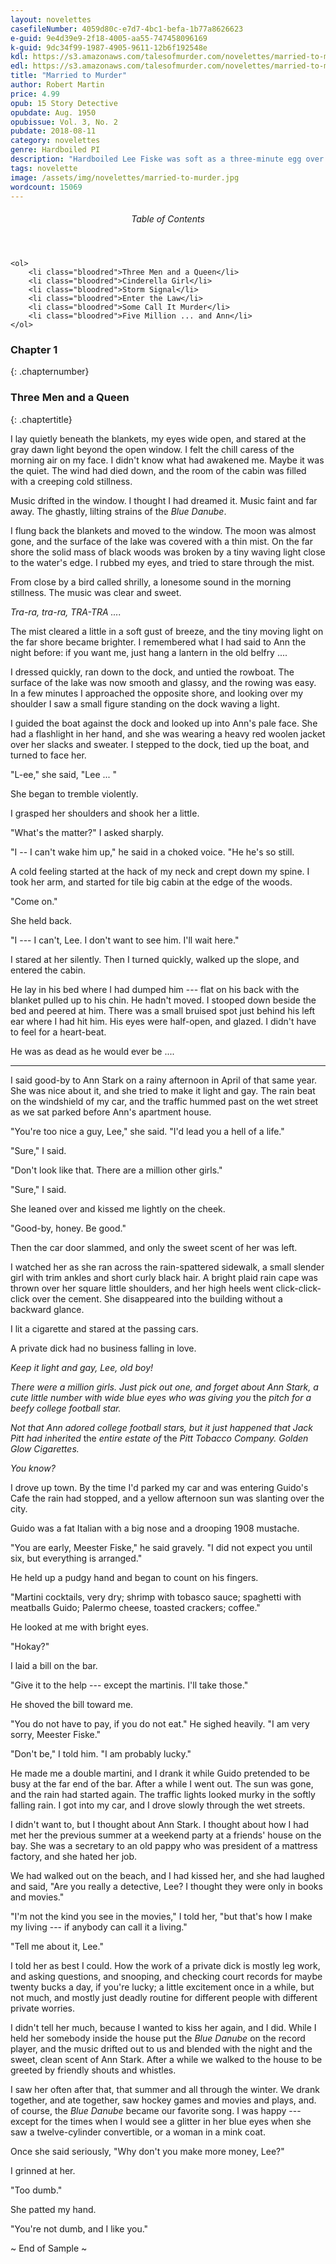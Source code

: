 ```yaml
---
layout: novelettes
casefileNumber: 4059d80c-e7d7-4bc1-befa-1b77a8626623
e-guid: 9e4d39e9-2f18-4005-aa55-747458096169
k-guid: 9dc34f99-1987-4905-9611-12b6f192548e
kdl: https://s3.amazonaws.com/talesofmurder.com/novelettes/married-to-murder.mobi
edl: https://s3.amazonaws.com/talesofmurder.com/novelettes/married-to-murder.epub
title: "Married to Murder"
author: Robert Martin
price: 4.99
opub: 15 Story Detective
opubdate: Aug. 1950
opubissue: Vol. 3, No. 2
pubdate: 2018-08-11 
category: novelettes 
genre: Hardboiled PI
description: "Hardboiled Lee Fiske was soft as a three-minute egg over the former football hero's embraceable wife-which made Lee Fiske the sheriff's first choice to fry!"
tags: novelette 
image: /assets/img/novelettes/married-to-murder.jpg
wordcount: 15069
---
```


<div class="lp__toc">
	<header>
		<h6>Table of Contents</h6>
	</header>
	
	<ol>
		<li class="bloodred">Three Men and a Queen</li>
		<li class="bloodred">Cinderella Girl</li>
		<li class="bloodred">Storm Signal</li>
		<li class="bloodred">Enter the Law</li>
		<li class="bloodred">Some Call It Murder</li>
		<li class="bloodred">Five Million ... and Ann</li>
	</ol>
</div> <!-- table-of-contents -->

### Chapter 1
{: .chapternumber}

### Three Men and a Queen
{: .chaptertitle}

I lay quietly beneath the blankets, my eyes wide open, and stared at the gray dawn light beyond the open window. I felt the chill caress of the morning air on my face. I didn't know what had awakened me. Maybe it was the quiet. The wind had died down, and the room of the cabin was filled with a creeping cold stillness.

Music drifted in the window. I thought I had dreamed it. Music faint and far away. The ghastly, lilting strains of the *Blue Danube*.

I flung back the blankets and moved to the window. The moon was almost gone, and the surface of the lake was covered with a thin mist. On the far shore the solid mass of black woods was broken by a tiny waving light close to the water's edge. I rubbed my eyes, and tried to stare through the mist.

From close by a bird called shrilly, a lonesome sound in the morning stillness. The music was clear and sweet.

*Tra-ra, tra-ra, TRA-TRA ....*

The mist cleared a little in a soft gust of breeze, and the tiny moving light on the far shore became brighter. I remembered what I had said to Ann the night before: if you want me, just hang a lantern in the old belfry ....

I dressed quickly, ran down to the dock, and untied the rowboat. The surface of the lake was now smooth and glassy, and the rowing was easy. In a few minutes I approached the opposite shore, and looking over my shoulder I saw a small figure standing on the dock waving a light.

I guided the boat against the dock and looked up into Ann's pale face. She had a flashlight in her hand, and she was wearing a heavy red woolen jacket over her slacks and sweater. I stepped to the dock, tied up the boat, and turned to face her.

"L-ee," she said, "Lee ... "

She began to tremble violently.

I grasped her shoulders and shook her a little.

"What's the matter?" I asked sharply.

"I -- I can't wake him up," he said in a choked voice. "He he's so still.

A cold feeling started at the hack of my neck and crept down my spine. I took her arm, and started for tile big cabin at the edge of the woods.

"Come on."

She held back.

"I --- I can't, Lee. I don't want to see him. I'll wait here."

I stared at her silently. Then I turned quickly, walked up the slope, and entered the cabin.

He lay in his bed where I had dumped him --- flat on his back with the blanket pulled up to his chin. He hadn't moved. I stooped down beside the bed and peered at him. There was a small bruised spot just behind his left ear where I had hit him. His eyes were half-open, and glazed. I didn't have to feel for a heart-beat.

He was as dead as he would ever be ....

***

I said good-by to Ann Stark on a rainy afternoon in April of that same year. She was nice about it, and she tried to make it light and gay. The rain beat on the windshield of my car, and the traffic hummed past on the wet street as we sat parked before Ann's apartment house.

"You're too nice a guy, Lee," she said. "I'd lead you a hell of a life."

"Sure," I said.

"Don't look like that. There are a million other girls."

"Sure," I said.

She leaned over and kissed me lightly on the cheek.

"Good-by, honey. Be good."

Then the car door slammed, and only the sweet scent of her was left.

I watched her as she ran across the rain-spattered sidewalk, a small slender girl with trim ankles and short curly black hair. A bright plaid rain cape was thrown over her square little shoulders, and her high heels went click-click-click over the cement. She disappeared into the building without a backward glance.

I lit a cigarette and stared at the passing cars.

A private dick had no business falling in love.

*Keep it light and gay, Lee, old boy!*

*There were a million girls. Just pick out one, and forget about Ann Stark, a cute little number with wide blue eyes who was giving you* the *pitch for a beefy college football star.*

*Not that Ann adored college football stars, but it just happened that Jack Pitt had inherited* the *entire estate of* the *Pitt Tobacco Company. Golden Glow Cigarettes.*

*You know?*

I drove up town. By the time I'd parked my car and was entering Guido's Cafe the rain had stopped, and a yellow afternoon sun was slanting over the city.

Guido was a fat Italian with a big nose and a drooping 1908 mustache.

"You are early, Meester Fiske," he said gravely. "I did not expect you until six, but everything is arranged."

He held up a pudgy hand and began to count on his fingers.

"Martini cocktails, very dry; shrimp with tobasco sauce; spaghetti with meatballs Guido; Palermo cheese, toasted crackers; coffee."

He looked at me with bright eyes.

"Hokay?"

I laid a bill on the bar.

"Give it to the help --- except the martinis. I'll take those."

He shoved the bill toward me.

"You do not have to pay, if you do not eat." He sighed heavily. "I am very sorry, Meester Fiske."

"Don't be," I told him. "I am probably lucky."

He made me a double martini, and I drank it while Guido pretended to be busy at the far end of the bar. After a while I went out. The sun was gone, and the rain had started again. The traffic lights looked murky in the softly falling rain. I got into my car, and I drove slowly through the wet streets.

I didn't want to, but I thought about Ann Stark. I thought about how I had met her the previous summer at a weekend party at a friends' house on the bay. She was a secretary to an old pappy who was president of a mattress factory, and she hated her job.

We had walked out on the beach, and I had kissed her, and she had laughed and said, "Are you really a detective, Lee? I thought they were only in books and movies."

"I'm not the kind you see in the movies," I told her, "but that's how I make my living --- if anybody can call it a living."

"Tell me about it, Lee."

I told her as best I could. How the work of a private dick is mostly leg work, and asking questions, and snooping, and checking court records for maybe twenty bucks a day, if you're lucky; a little excitement once in a while, but not much, and mostly just deadly routine for different people with different private worries.

I didn't tell her much, because I wanted to kiss her again, and I did. While I held her somebody inside the house put the *Blue Danube* on the record player, and the music drifted out to us and blended with the night and the sweet, clean scent of Ann Stark. After a while we walked to the house to be greeted by friendly shouts and whistles.

I saw her often after that, that summer and all through the winter. We drank together, and ate together, saw hockey games and movies and plays, and. of course, the *Blue Danube* became our favorite song. I was happy --- except for the times when I would see a glitter in her blue eyes when she saw a twelve-cylinder convertible, or a woman in a mink coat.

Once she said seriously, "Why don't you make more money, Lee?"

I grinned at her.

"Too dumb."

She patted my hand.

"You're not dumb, and I like you."

<p id="theend">~ End of Sample ~</p>
